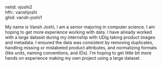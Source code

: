 netid: vjoshi2  
hfh:: vanshjoshi  
ghid: vansh-joshi1
 

My name is Vansh Joshi, I am a senior majoring in computer science. I am hoping to get more experience working with data. I have already worked with a large dataset during my internship with UDig taking product images and metadata. I ensured the data was consistent by removing duplicates, handling missing or mislabeled product attributes, and normalizing formats (like units, naming conventions, and IDs). I'm hoping to get little bit more hands on experience making my own project using a large dataset.

